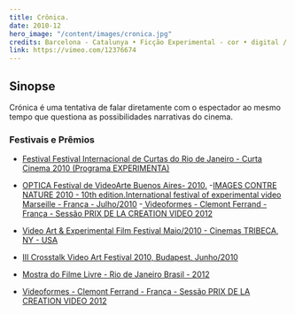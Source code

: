 ```yaml
---
title: Crônica.
date: 2010-12
hero_image: "/content/images/cronica.jpg"
credits: Barcelona - Catalunya • Ficção Experimental - cor • digital / 15 min, Direção - Fotografia e montagem - Edu Yatri., Assistente de Direção - Joaquin Pedretti., Atriz e poesia - Carolina Llacher.
link: https://vimeo.com/12376674
---
```


## Sinopse
Crónica é uma tentativa de falar diretamente com o espectador ao mesmo tempo que questiona as possibilidades narrativas do cinema.

### Festivais e Prêmios
- [Festival Festival Internacional de Curtas do Rio de Janeiro - Curta Cinema 2010 (Programa EXPERIMENTA)](http://curtacinema.com.br/home)
- [OPTICA Festival de VideoArte Buenos Aires- 2010.](http://opticaenbuenosaires.blogspot.com/search?updated-max=2011-11-30T14:45:00-08:00&max-results=2)
-[IMAGES CONTRE NATURE 2010 - 10th edition.International festival of experimental video
Marseille - França - Julho/2010](https://p-silo.org/Festival10/selection10_fr.php)
-[ Videoformes - Clemont Ferrand - França - Sessão PRIX DE LA CREATION VIDEO 2012](https://videoformes.com/)

- [Video Art & Experimental Film Festival Maio/2010 - Cinemas TRIBECA, NY - USA](https://videoart.net)
- [III Crosstalk Video Art Festival 2010, Budapest, Junho/2010](https://festagent.com/en/festivals/crosstalk_fest) 
- [ Mostra do Filme Livre - Rio de Janeiro Brasil - 2012](http://www.mostralivre.com/12/selecao.php)
- [ Videoformes - Clemont Ferrand - França - Sessão PRIX DE LA CREATION VIDEO 2012](https://videoformes.com/) 
